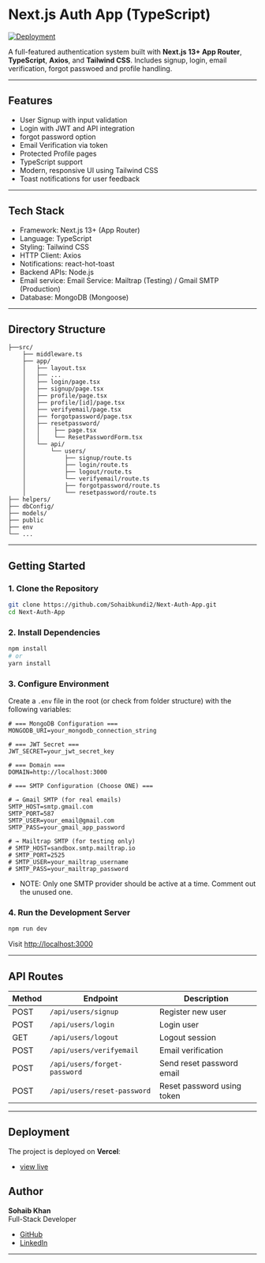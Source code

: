 # Next.js Auth App (TypeScript)

[![Deployment](https://img.shields.io/badge/deployed-live-green)](https://next-auth-app-nine-vert.vercel.app/)

A full-featured authentication system built with **Next.js 13+ App Router**, **TypeScript**, **Axios**, and **Tailwind CSS**. Includes signup, login, email verification, forgot passwoed and profile handling.

---

## Features

- User Signup with input validation
- Login with JWT and API integration
- forgot password option
- Email Verification via token
- Protected Profile pages
- TypeScript support
- Modern, responsive UI using Tailwind CSS
- Toast notifications for user feedback

---

## Tech Stack

- Framework: Next.js 13+ (App Router)
- Language: TypeScript
- Styling: Tailwind CSS
- HTTP Client: Axios
- Notifications: react-hot-toast
- Backend APIs: Node.js 
- Email service: Email Service: Mailtrap (Testing) / Gmail SMTP (Production)
- Database: MongoDB (Mongoose)

---

## Directory Structure

```
├──src/
    ├── middleware.ts
    ├── app/
    │   ├── layout.tsx
    │   ├── ...
    │   ├── login/page.tsx
    │   ├── signup/page.tsx
    │   ├── profile/page.tsx
    │   ├── profile/[id]/page.tsx
    │   ├── verifyemail/page.tsx
    │   ├── forgotpassword/page.tsx
    │   ├── resetpassword/
    │   │    ├── page.tsx 
    │   │    └── ResetPasswordForm.tsx 
    │   └── api/
    │       └── users/
    │           ├── signup/route.ts
    │           ├── login/route.ts
    │           ├── logout/route.ts
    │           └── verifyemail/route.ts
    │           ├── forgotpassword/route.ts
    │           └── resetpassword/route.ts
├── helpers/
├── dbConfig/
├── models/
├── public
├── env
└── ...
```

---

## Getting Started

### 1. Clone the Repository

```bash
git clone https://github.com/Sohaibkundi2/Next-Auth-App.git
cd Next-Auth-App
```

### 2. Install Dependencies

```bash
npm install
# or
yarn install
```

### 3. Configure Environment

Create a `.env` file in the root (or check from folder structure) with the following variables:
```
# === MongoDB Configuration ===
MONGODB_URI=your_mongodb_connection_string

# === JWT Secret ===
JWT_SECRET=your_jwt_secret_key

# === Domain ===
DOMAIN=http://localhost:3000

# === SMTP Configuration (Choose ONE) ===

# → Gmail SMTP (for real emails)
SMTP_HOST=smtp.gmail.com
SMTP_PORT=587
SMTP_USER=your_email@gmail.com
SMTP_PASS=your_gmail_app_password

# → Mailtrap SMTP (for testing only)
# SMTP_HOST=sandbox.smtp.mailtrap.io
# SMTP_PORT=2525
# SMTP_USER=your_mailtrap_username
# SMTP_PASS=your_mailtrap_password
```
- NOTE: Only one SMTP provider should be active at a time. Comment out the unused one.
### 4. Run the Development Server

```bash
npm run dev
```

Visit [http://localhost:3000](http://localhost:3000)

---

## API Routes

| Method | Endpoint               | Description             |
|--------|------------------------|-------------------------|
| POST   | `/api/users/signup`    | Register new user       |
| POST   | `/api/users/login`     | Login user              |
| GET    | `/api/users/logout`    | Logout session          |
| POST   | `/api/users/verifyemail` | Email verification     |
| POST   | `/api/users/forget-password`  | Send reset password email   |
| POST   | `/api/users/reset-password`   | Reset password using token      |

---

## Deployment

The project is deployed on **Vercel**:  
- [view live](https://next-auth-app-nine-vert.vercel.app/)



## Author

**Sohaib Khan**  
Full-Stack Developer

- [ GitHub](https://github.com/Sohaibkundi2)
- [ LinkedIn](https://www.linkedin.com/in/sohaibkundi2)
---
